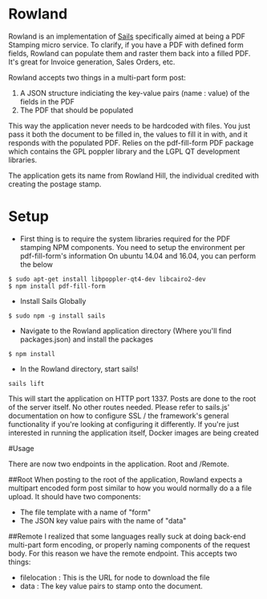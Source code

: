 # Rowland

Rowland is an implementation of [Sails](http://sailsjs.org) specifically aimed at being a PDF Stamping micro service. To clarify, if you have a PDF with defined form fields, Rowland can populate them and raster them back into a filled PDF. It's great for Invoice generation, Sales Orders, etc. 

Rowland accepts two things in a multi-part form post:

1. A JSON structure indiciating the key-value pairs (name : value) of the fields in the PDF
2. The PDF that should be populated

This way the application never needs to be hardcoded with files. You just pass it both the document to be filled in, the values to fill it in with, and it responds with the populated PDF. Relies on the pdf-fill-form PDF package which contains the GPL poppler library and the LGPL QT development libraries. 

The application gets its name from Rowland Hill, the individual credited with creating the postage stamp.

# Setup
* First thing is to require the system libraries required for the PDF stamping NPM components. You need to setup the environment per pdf-fill-form's information On ubuntu 14.04 and 16.04, you can perform the below
```
$ sudo apt-get install libpoppler-qt4-dev libcairo2-dev
$ npm install pdf-fill-form
```
* Install Sails Globally
```
$ sudo npm -g install sails
```
*  Navigate to the Rowland application directory (Where you'll find packages.json) and install the packages
```
$ npm install
```
*  In the Rowland directory, start sails!
```
sails lift
```

This will start the application on HTTP port 1337. Posts are done to the root of the server itself. No other routes needed. Please refer to sails.js' documentation on how to configure SSL / the framework's general functionality if you're looking at configuring it differently. If you're just interested in running the application itself, Docker images are being created

#Usage

There are now two endpoints in the application. Root and /Remote. 

##Root
When posting to the root of the application, Rowland expects a multipart encoded form post similar to how you would normally do a a file upload. It should have two components:

* The file template with a name of "form"
* The JSON key value pairs with the name of "data"

##Remote
I realized that some languages really suck at doing back-end multi-part form encoding, or properly naming components of the request body. For this reason we have the remote endpoint. This accepts two things:

* filelocation : This is the URL for node to download the file
* data : The key value pairs to stamp onto the document. 
